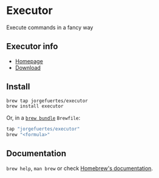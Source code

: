 # Executor

Execute commands in a fancy way

## Executor info

- [Homepage](https://github.com/jorgefuertes/executor)
- [Download](https://github.com/jorgefuertes/executor/releases)

## Install

~~~bash
brew tap jorgefuertes/executor
brew install executor
~~~

Or, in a [`brew bundle`](https://github.com/Homebrew/homebrew-bundle) `Brewfile`:

```ruby
tap "jorgefuertes/executor"
brew "<formula>"
```

## Documentation

`brew help`, `man brew` or check [Homebrew's documentation](https://docs.brew.sh).
